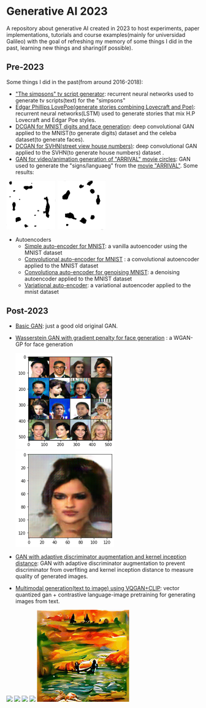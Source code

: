 # Generative AI 2023

A repository about generative AI created in 2023 to host experiments, paper implementations, tutorials and course examples(mainly for universidad Galileo) with the goal of refreshing my memory of some things I did in the past, learning new  things and sharing(if possible). 


## Pre-2023
Some things I did in the past(from around 2016-2018):

* ["The simpsons"  tv script generator](https://github.com/llealgt/The_simpsons_scripts_writer/blob/master/dlnd_tv_script_generation.ipynb): recurrent neural networks used to generate tv scripts(text) for the "simpsons"
* [Edgar Phillips LovePoe(generate stories combining Lovecraft and Poe)](https://github.com/llealgt/edgar_philip_love_poe): recurrent neural networks(LSTM) used to generate stories that mix H.P Lovecraft and Edgar Poe styles.
* [DCGAN for MNIST digits and face generation](https://github.com/llealgt/dcgan_face_generation/blob/master/dlnd_face_generation.ipynb): deep convolutional GAN applied to the MNIST(to generate digits) dataset and the celeba dataset(to generate faces).
* [DCGAN for SVHN(street view house numbers)](https://github.com/llealgt/DCGAN_SVHN): deep convolutional GAN applied to the SVHN(to generate house numbers) dataset .
* [GAN for video/animation generation of "ARRIVAL" movie circles](https://github.com/llealgt/MNIST_GAN/blob/master/Video%20Generation%20GAN.ipynb): GAN used to generate the "signs/languaeg" from the [movie "ARRIVAL"](https://youtu.be/tFMo3UJ4B4g?t=95). Some results:

![](https://github.com/llealgt/MNIST_GAN/blob/master/animation.gif)
![](https://github.com/llealgt/MNIST_GAN/blob/master/animation1503556347.gif)
* Autoencoders
	* [Simple auto-encoder for MNIST](https://github.com/llealgt/Autoencoders/blob/master/Simple_Autoencoder.ipynb): a vanilla autoencoder using the MNIST dataset
	* [Convolutional auto-encoder for MNIST](https://github.com/llealgt/Autoencoders/blob/master/Convolutional_Autoencoder.ipynb) : a convolutional autoencoder applied to the MNIST dataset
	* [Convolutiona auto-encoder for genoising MNIST](https://github.com/llealgt/Autoencoders/blob/master/Convolutional%20Autoencoder%20For%20Denoising.ipynb): a denoising autoencoder applied to the MNIST dataset
	* [Variational auto-encoder](https://github.com/llealgt/Autoencoders/blob/master/Varational%20Autoencoder.ipynb):  a variational autoencoder applied to the mnist dataset


## Post-2023


* [Basic GAN](https://github.com/llealgt/generative_AI_2023/blob/main/basic_GAN.ipynb): just a good old original GAN.
* [Wasserstein GAN with gradient penalty for face generation](https://github.com/llealgt/generative_AI_2023/blob/main/AdvancedGAN(WGAN-GP).ipynb) : a WGAN-GP for face generation

	![](https://github.com/llealgt/generative_AI_2023/blob/main/wgan_output.png?raw=true) 
	![](https://github.com/llealgt/generative_AI_2023/blob/main/wgan_output2.png?raw=true)

* [GAN with adaptive discriminator augmentation and kernel inception distance](https://github.com/llealgt/generative_AI_2023/blob/main/GAN_ADA.ipynb): GAN with adaptive discriminator augmentation to prevent discriminator from overfiting and kernel inception distance to measure quality of generated images.

* [Multimodal generation(text to image) using VQGAN+CLIP](https://github.com/llealgt/generative_AI_2023/blob/main/MultiModalGeneration(VQGAN%2BCLIP).ipynb): vector quantized gan + contrastive language-image pretraining for generating images from text.

![](https://github.com/llealgt/generative_AI_2023/blob/main/output.gif)
![](https://github.com/llealgt/generative_AI_2023/blob/main/output2.gif)
![](https://github.com/llealgt/generative_AI_2023/blob/main/output3.gif)
![](https://github.com/llealgt/generative_AI_2023/blob/main/output4.gif)
![](https://github.com/llealgt/generative_AI_2023/blob/main/output5.gif)